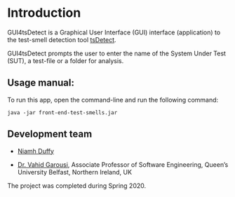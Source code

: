 # Introduction

GUI4tsDetect is a Graphical User Interface (GUI) interface (application) to the test-smell detection tool [tsDetect](https://testsmells.github.io/pages/testsmelldetector-architecture.html).

GUI4tsDetect prompts the user to enter the name of the System Under Test (SUT), a test-file or a folder for analysis. 

## Usage manual:
To run this app, open the command-line and run the following command: 
```
java -jar front-end-test-smells.jar
```
## Development team 
* [Niamh Duffy](https://www.linkedin.com/in/niamh-duffy-aa874a146/)

* [Dr. Vahid Garousi](https://www.vgarousi.com), Associate Professor of Software Engineering, Queen’s University Belfast, Northern Ireland, UK

The project was completed during Spring 2020.

